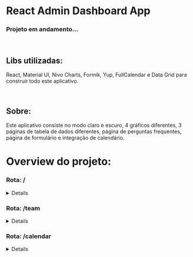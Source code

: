 # React Admin Dashboard App

### Projeto em andamento...

<br/>

## Libs utilizadas:

<p> React, Material UI, Nivo Charts, Formik, Yup, FullCalendar e Data Grid para construir todo este aplicativo. </p>
<br/>

## Sobre:

<p>
Este aplicativo consiste no modo claro e escuro, 4 gráficos diferentes, 3 páginas de tabela de dados diferentes, página de perguntas frequentes, página de formulário e integração de calendário.
</p>

# Overview do projeto:

### Rota: /

<details>

#### Modo Escuro

<img src="https://user-images.githubusercontent.com/87536346/200135887-f66a1226-9b7c-4890-a2e6-8547469663c4.png" />

#### Modo Claro

<img src="https://user-images.githubusercontent.com/87536346/200135907-c47e86a1-fcfc-4e14-873a-c8118af7f62b.png" />
</details>

### Rota: /team

<details>

#### Modo Escuro

<img src="https://user-images.githubusercontent.com/87536346/199843682-d8f0870e-faf5-4528-837d-6d5e9e1aa172.png" />

#### Modo Claro

<img src="https://user-images.githubusercontent.com/87536346/200135794-f5a001f1-0c2f-4e94-8819-b9e2ce329122.png" />
</details>

### Rota: /calendar

<details>

<img src="https://user-images.githubusercontent.com/87536346/200136138-1eb01426-1b45-4499-8a96-6b928c36d0d3.png" >

</details>
